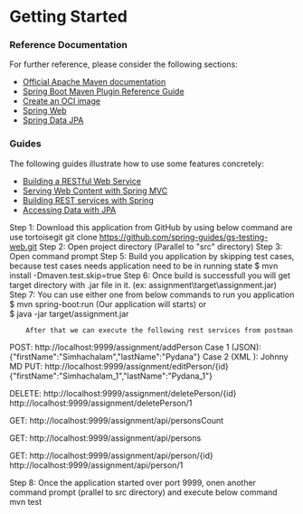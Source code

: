 # Getting Started

### Reference Documentation
For further reference, please consider the following sections:

* [Official Apache Maven documentation](https://maven.apache.org/guides/index.html)
* [Spring Boot Maven Plugin Reference Guide](https://docs.spring.io/spring-boot/docs/2.4.0/maven-plugin/reference/html/)
* [Create an OCI image](https://docs.spring.io/spring-boot/docs/2.4.0/maven-plugin/reference/html/#build-image)
* [Spring Web](https://docs.spring.io/spring-boot/docs/2.4.0/reference/htmlsingle/#boot-features-developing-web-applications)
* [Spring Data JPA](https://docs.spring.io/spring-boot/docs/2.4.0/reference/htmlsingle/#boot-features-jpa-and-spring-data)

### Guides
The following guides illustrate how to use some features concretely:

* [Building a RESTful Web Service](https://spring.io/guides/gs/rest-service/)
* [Serving Web Content with Spring MVC](https://spring.io/guides/gs/serving-web-content/)
* [Building REST services with Spring](https://spring.io/guides/tutorials/bookmarks/)
* [Accessing Data with JPA](https://spring.io/guides/gs/accessing-data-jpa/)

Step 1: Download this application from GitHub by using below command are use tortoisegit
		git clone https://github.com/spring-guides/gs-testing-web.git
Step 2: Open project directory (Parallel to "src" directory)
Step 3: Open command prompt
Step 5: Build you application by skipping test cases, because test cases needs application need to be in running state
        $ mvn install -Dmaven.test.skip=true
Step 6: Once build is successfull you will get target directory with .jar file in it. (ex: assignment\target\assignment.jar)
Step 7: You can use either one from below commands to run you application
$ mvn spring-boot:run  (Our application will starts)
or		
$ java -jar target/assignment.jar
		
		
		After that we can execute the following rest services from postman
POST: http://localhost:9999/assignment/addPerson
	  Case 1 (JSON): {"firstName":"Simhachalam","lastName":"Pydana"}
	  Case 2 (XML ): <person>
			    <firstName>Johnny</firstName>
			    <lastName>MD</lastName>
			  </person>
PUT: http://localhost:9999/assignment/editPerson/{id}
	  {"firstName":"Simhachalam_1","lastName":"Pydana_1"}
	  
DELETE: http://localhost:9999/assignment/deletePerson/{id}
	  http://localhost:9999/assignment/deletePerson/1
	  
GET: http://localhost:9999/assignment/api/personsCount

GET: http://localhost:9999/assignment/api/persons

GET: http://localhost:9999/assignment/api/person/{id}
	  http://localhost:9999/assignment/api/person/1	
	  
Step 8: Once the application started over port 9999, onen another command prompt (prallel to src directory) and execute below command
		mvn test
